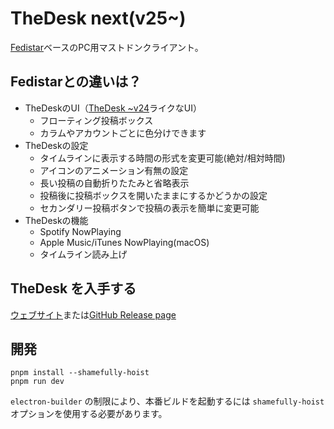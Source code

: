 # TheDesk next(v25~)

[Fedistar](https://github.com/h3poteto/fedistar)ベースのPC用マストドンクライアント。

## Fedistarとの違いは？

* TheDeskのUI（[TheDesk ~v24](https://github.com/cutls/TheDesk)ライクなUI）
  * フローティング投稿ボックス
  * カラムやアカウントごとに色分けできます
* TheDeskの設定
  * タイムラインに表示する時間の形式を変更可能(絶対/相対時間)
  * アイコンのアニメーション有無の設定
  * 長い投稿の自動折りたたみと省略表示
  * 投稿後に投稿ボックスを開いたままにするかどうかの設定
  * セカンダリー投稿ボタンで投稿の表示を簡単に変更可能
* TheDeskの機能
  * Spotify NowPlaying
  * Apple Music/iTunes NowPlaying(macOS)
  * タイムライン読み上げ


## TheDesk を入手する

[ウェブサイト](https://thedesk.top)または[GitHub Release page](https://github.com/cutls/thedesk-next/releases)

## 開発

```
pnpm install --shamefully-hoist
pnpm run dev
```

`electron-builder` の制限により、本番ビルドを起動するには `shamefully-hoist` オプションを使用する必要があります。
